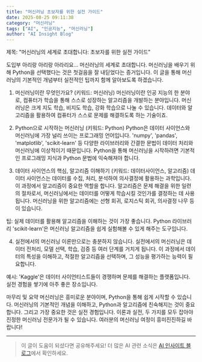 ```yaml
---
title: "머신러닝 초보자를 위한 실전 가이드"
date: 2025-08-25 09:11:38
category: "머신러닝"
tags: ["AI", "인공지능", "머신러닝"]
author: "AI Insight Blog"
---
```


제목: "머신러닝의 세계로 초대합니다: 초보자를 위한 실전 가이드"

도입부
아리랑 아리랑 아라리요... 머신러닝의 세계로 초대합니다. 머신러닝을 배우기 위해 Python을 선택했다는 것은 첫걸음을 잘 내딛었다는 증거입니다. 이 글을 통해 머신러닝의 기본적인 개념부터 실전적인 팁까지 함께 알아보도록 하겠습니다.

1. 머신러닝이란 무엇인가요? (키워드: 머신러닝)
머신러닝이란 인공 지능의 한 분야로, 컴퓨터가 학습을 통해 스스로 성장하는 알고리즘을 개발하는 분야입니다. 머신러닝은 크게 지도 학습, 비지도 학습, 강화 학습으로 나눌 수 있습니다. 데이터와 알고리즘을 활용하여 컴퓨터가 스스로 문제를 해결하도록 하는 기술이죠.

2. Python으로 시작하는 머신러닝 (키워드: Python)
Python은 데이터 사이언스와 머신러닝에 가장 널리 쓰이는 프로그래밍 언어입니다. 'numpy', 'pandas', 'matplotlib', 'scikit-learn' 등 다양한 라이브러리와 간결한 문법이 데이터 처리와 머신러닝에 이상적이기 때문입니다. Python을 통해 머신러닝을 시작하려면 기본적인 프로그래밍 지식과 Python 문법에 익숙해져야 합니다.

3. 데이터 사이언스의 핵심, 알고리즘 이해하기 (키워드: 데이터사이언스, 알고리즘)
데이터 사이언스는 데이터를 수집, 처리, 분석하여 의사결정에 활용하는 과학입니다. 이 과정에서 알고리즘이 중요한 역할을 합니다. 알고리즘은 문제 해결을 위한 일련의 절차로서, 머신러닝에서는 데이터를 어떻게 학습시킬 것인가를 결정하는 데 사용됩니다. 머신러닝을 위한 알고리즘에는 선형 회귀, 로지스틱 회귀, 의사결정 나무 등이 있습니다.

팁: 실제 데이터를 활용해 알고리즘을 이해하는 것이 가장 좋습니다. Python 라이브러리 'scikit-learn'은 머신러닝 알고리즘을 쉽게 실험해볼 수 있게 해주는 도구입니다.

4. 실전에서의 머신러닝
이론만으로는 충분하지 않습니다. 실전에서의 머신러닝은 데이터 전처리, 모델 선택, 학습, 검증 등 여러 단계를 거치게 됩니다. 이 과정에서 데이터의 특성을 이해하고, 적절한 알고리즘을 선택하며, 그 성능을 평가하는 능력이 필요합니다.

예시: 'Kaggle'은 데이터 사이언티스트들이 경쟁하며 문제를 해결하는 플랫폼입니다. 실전 경험을 쌓기에 아주 좋은 장소입니다.

마무리 및 요약
머신러닝은 흥미로운 분야이며, Python을 통해 쉽게 시작할 수 있습니다. 머신러닝의 기본적인 개념을 이해하고, Python과 알고리즘에 친숙해지는 것이 중요합니다. 그리고 가장 중요한 것은 실전 경험입니다. 이론과 실전, 두 가지를 모두 잡아야 진정한 머신러닝 전문가가 될 수 있습니다. 여러분의 머신러닝 여정이 흥미진진하길 바랍니다!

---

> 이 글이 도움이 되셨다면 공유해주세요! 
> 더 많은 AI 관련 소식은 [AI 인사이트 블로그](https://tonyhwang1004.github.io/ai-insight-blog)에서 확인하세요.

